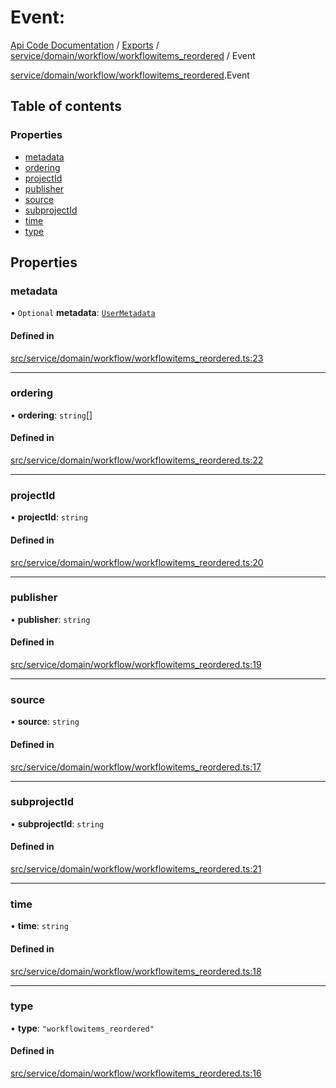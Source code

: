 # Event: 
 
[Api Code Documentation](../README.md) / [Exports](../modules.md) / [service/domain/workflow/workflowitems\_reordered](../modules/service_domain_workflow_workflowitems_reordered.md) / Event

[service/domain/workflow/workflowitems\_reordered](../modules/service_domain_workflow_workflowitems_reordered.md).Event

## Table of contents

### Properties

- [metadata](service_domain_workflow_workflowitems_reordered.Event.md#metadata)
- [ordering](service_domain_workflow_workflowitems_reordered.Event.md#ordering)
- [projectId](service_domain_workflow_workflowitems_reordered.Event.md#projectid)
- [publisher](service_domain_workflow_workflowitems_reordered.Event.md#publisher)
- [source](service_domain_workflow_workflowitems_reordered.Event.md#source)
- [subprojectId](service_domain_workflow_workflowitems_reordered.Event.md#subprojectid)
- [time](service_domain_workflow_workflowitems_reordered.Event.md#time)
- [type](service_domain_workflow_workflowitems_reordered.Event.md#type)

## Properties

### metadata

• `Optional` **metadata**: [`UserMetadata`](../modules/service_domain_metadata.md#usermetadata)

#### Defined in

[src/service/domain/workflow/workflowitems_reordered.ts:23](https://github.com/openkfw/TruBudget/blob/086d599/api/src/service/domain/workflow/workflowitems_reordered.ts#L23)

___

### ordering

• **ordering**: `string`[]

#### Defined in

[src/service/domain/workflow/workflowitems_reordered.ts:22](https://github.com/openkfw/TruBudget/blob/086d599/api/src/service/domain/workflow/workflowitems_reordered.ts#L22)

___

### projectId

• **projectId**: `string`

#### Defined in

[src/service/domain/workflow/workflowitems_reordered.ts:20](https://github.com/openkfw/TruBudget/blob/086d599/api/src/service/domain/workflow/workflowitems_reordered.ts#L20)

___

### publisher

• **publisher**: `string`

#### Defined in

[src/service/domain/workflow/workflowitems_reordered.ts:19](https://github.com/openkfw/TruBudget/blob/086d599/api/src/service/domain/workflow/workflowitems_reordered.ts#L19)

___

### source

• **source**: `string`

#### Defined in

[src/service/domain/workflow/workflowitems_reordered.ts:17](https://github.com/openkfw/TruBudget/blob/086d599/api/src/service/domain/workflow/workflowitems_reordered.ts#L17)

___

### subprojectId

• **subprojectId**: `string`

#### Defined in

[src/service/domain/workflow/workflowitems_reordered.ts:21](https://github.com/openkfw/TruBudget/blob/086d599/api/src/service/domain/workflow/workflowitems_reordered.ts#L21)

___

### time

• **time**: `string`

#### Defined in

[src/service/domain/workflow/workflowitems_reordered.ts:18](https://github.com/openkfw/TruBudget/blob/086d599/api/src/service/domain/workflow/workflowitems_reordered.ts#L18)

___

### type

• **type**: ``"workflowitems_reordered"``

#### Defined in

[src/service/domain/workflow/workflowitems_reordered.ts:16](https://github.com/openkfw/TruBudget/blob/086d599/api/src/service/domain/workflow/workflowitems_reordered.ts#L16)
